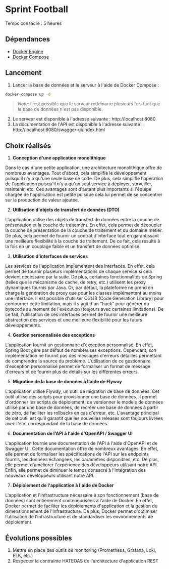 # Sprint Football

Temps consacré : 5 heures

## Dépendances

- [Docker Engine](https://docs.docker.com/engine/install/)
- [Docker Compose](https://docs.docker.com/compose/install/)

## Lancement

1. Lancer la base de données et le serveur à l'aide de Docker Compose :

```bash
docker-compose up -d
```

> *Note*: Il est possible que le serveur redémarre plusieurs fois tant que la base de données n'est pas disponible.

2. Le serveur est disponible à l'adresse suivante : http://localhost:8080
3. La documentation de l'API est disponible à l'adresse suivante : http://localhost:8080/swagger-ui/index.html

## Choix réalisés

1. **Conception d'une application monolithique**

Dans le cas d'une petite application, une architecture monolithique offre de nombreux avantages.
Tout d'abord, cela simplifie le développement puisqu'il n'y a qu'une seule base de code.
De plus, cela simplifie l'opération de l'application puisqu'il n'y a qu'un seul service à déployer, surveiller, maintenir, etc.
Ces avantages sont d'autant plus importants si l'équipe chargée de l'application est petite puisque cela lui permet de se concentrer sur la production de valeur ajoutée.

2. **Utilisation d'objets de transfert de données (DTO)**

L'application utilise des objets de transfert de données entre la couche de présentation et la couche de traitement.
En effet, cela permet de découpler la couche de présentation de la couche de traitement et du domaine métier.
De plus, cela permet de fournir un contrat d'interface tout en garantissant une meilleure flexibilité à la couche de traitement.
De ce fait, cela résulte à la fois en un couplage faible et un transfert de données optimisé.

3. **Utilisation d'interfaces de services**

Les services de l'application implémentent des interfaces.
En effet, cela permet de fournir plusieurs implémentations de chaque service si cela devient nécessaire par la suite.
De plus, certaines fonctionnalités de Spring (telles que le mécanisme de cache, de retry, etc.) utilisent les proxy dynamiques fournis par Java.
Or, par défaut, la plateforme ne prend en charge la génération de proxy que pour les classes implémentant au moins une interface.
Il est possible d'utiliser CGLIB (Code Generation Library) pour contourner cette limitation, mais il s'agit d'un "hack" pour générer du bytecode au moment de l'exécution (toujours avec certaines limitations).
De ce fait, l'utilisation de ces interfaces permet de fournir une meilleure abstraction des services et une meilleure flexibilité pour les futurs développements.

4. **Gestion personnalisée des exceptions**

L'application fournit un gestionnaire d'exception personnalisé.
En effet, Spring Boot gère par défaut de nombreuses exceptions.
Cependant, son implémentation ne fournit pas des messages d'erreurs détaillés permettant de comprendre la source du problème.
L'utilisation de ce gestionnaire d'exception personnalisé permet de formaliser un format de message d'erreurs et de fournir plus de détails sur les différentes erreurs.

5. **Migration de la base de données à l'aide de Flyway**

L'application utilise Flyway, un outil de migration de base de données.
Cet outil utilise des scripts pour provisionner une base de données.
Il permet d'ordonner les scripts de déploiement, de versionner le modèle de données utilisé par une base de données, de recréer une base de données à partir de zéro, de faciliter les rollbacks en cas d'erreur, etc.
L'avantage principal de cet outil est qu'il garantit que les nouvelles releases sont toujours livrées avec l'état correspondant de la base de données.

6. **Documentation de l'API à l'aide d'OpenAPI / Swagger UI**

L'application fournie une documentation de l'API à l'aide d'OpenAPI et de Swagger UI.
Cette documentation offre de nombreux avantages.
En effet, elle permet de formaliser les spécifications de l'API sur les endpoints fournis, les données échangées, les paramètres disponibles, etc.
De plus, elle permet d'améliorer l'expérience des développeurs utilisant notre API.
Enfin, elle permet de diminuer le temps consacré à l'intégration des nouveaux développeurs utilisant notre API.

7. **Déploiement de l'application à l'aide de Docker**

L'application et l'infrastructure nécessaire à son fonctionnement (base de données) sont entièrement conteneurisées à l'aide de Docker.
En effet, Docker permet de faciliter les déploiements d'application et la gestion du dimensionnement de l'infrastructure.
De plus, Docker permet d'optimiser l’utilisation de l'infrastructure et de standardiser les environnements de déploiement.

## Évolutions possibles

1. Mettre en place des outils de monitoring (Prometheus, Grafana, Loki, ELK, etc.)
2. Respecter la contrainte HATEOAS de l'architecture d'application REST
